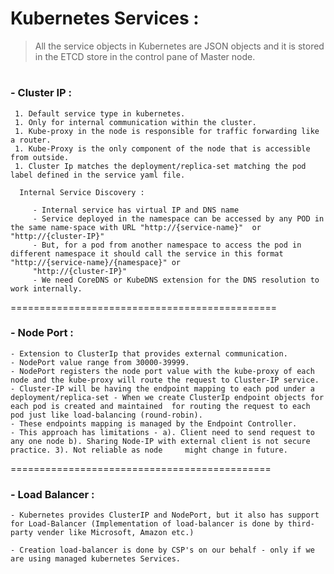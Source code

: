 # Kubernetes Services :

> All the service objects in Kubernetes are JSON objects and it is stored in the ETCD store in the control pane of Master node.

#

### - Cluster IP :

     1. Default service type in kubernetes.
     1. Only for internal communication within the cluster.
     1. Kube-proxy in the node is responsible for traffic forwarding like a router.
     1. Kube-Proxy is the only component of the node that is accessible from outside.
     1. Cluster Ip matches the deployment/replica-set matching the pod label defined in the service yaml file.

```
  Internal Service Discovery :

     - Internal service has virtual IP and DNS name
     - Service deployed in the namespace can be accessed by any POD in the same name-space with URL "http://{service-name}"  or  "http://{cluster-IP}"
     - But, for a pod from another namespace to access the pod in different namespace it should call the service in this format "http://{service-name}/{namespace}" or
     "http://{cluster-IP}"
     - We need CoreDNS or KubeDNS extension for the DNS resolution to work internally.
```

==============================================

### - Node Port :

```
- Extension to ClusterIp that provides external communication.
- NodePort value range from 30000-39999.
- NodePort registers the node port value with the kube-proxy of each node and the kube-proxy will route the request to Cluster-IP service.
- Cluster-IP will be having the endpoint mapping to each pod under a deployment/replica-set - When we create ClusterIp endpoint objects for each pod is created and maintained  for routing the request to each pod just like load-balancing (round-robin).
- These endpoints mapping is managed by the Endpoint Controller.
- This approach has limitations - a). Client need to send request to any one node b). Sharing Node-IP with external client is not secure practice. 3). Not reliable as node     might change in future.

```

=============================================

### - Load Balancer :

```
- Kubernetes provides ClusterIP and NodePort, but it also has support for Load-Balancer (Implementation of load-balancer is done by third-party vender like Microsoft, Amazon etc.)

- Creation load-balancer is done by CSP's on our behalf - only if we are using managed kubernetes Services.
```
